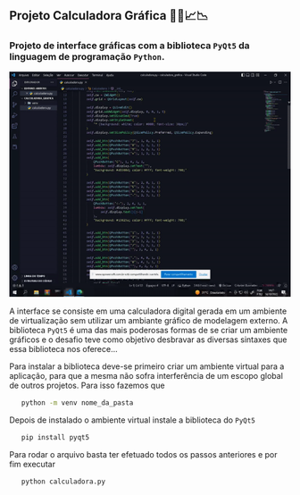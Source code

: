 ## Projeto Calculadora Gráfica 🐍🧮📈📉

### Projeto de interface gráficas com a biblioteca `PyQt5` da linguagem de programação `Python`.


![Vídeo](./assets/ezgif.com-gif-maker.gif)

 A interface se consiste em uma calculadora digital gerada em um ambiente de virtualização sem utilizar um ambiante gráfico de modelagem externo. A biblioteca `PyQt5` é uma das mais poderosas formas de se criar um ambiente gráficos e o desafio teve como objetivo desbravar as diversas sintaxes que essa biblioteca nos oferece...

 Para instalar a biblioteca deve-se primeiro criar um ambiente virtual para a aplicação, para que a mesma não sofra interferência de um escopo global de outros projetos. Para isso fazemos que 
 
 ```sh
    python -m venv nome_da_pasta
 ```

 Depois de instalado o ambiente virtual instale a biblioteca do `PyQt5`

 ```sh
    pip install pyqt5          
 ```

 Para rodar o arquivo basta ter efetuado todos os passos anteriores e por fim executar

 ```sh
    python calculadora.py   
 ```